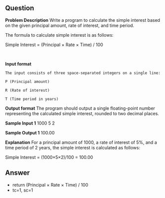 ## Question

**Problem Description**
Write a program to calculate the simple interest based on the given principal amount, rate of interest, and time period.

The formula to calculate simple interest is as follows:

Simple Interest = (Principal × Rate × Time) / 100

​

**Input format**

```
The input consists of three space-separated integers on a single line:

P (Principal amount)

R (Rate of interest)

T (Time period in years)
```

**Output format**
The program should output a single floating-point number representing the calculated simple interest, rounded to two decimal places.

**Sample Input 1**
1000 5 2

**Sample Output 1**
100.00

**Explanation**
For a principal amount of 1000, a rate of interest of 5%, and a time period of 2 years, the simple interest is calculated as follows:

Simple Interest = (1000×5×2)/100 = 100.00

## Answer

- return (Principal × Rate × Time) / 100
- tc=1, sc=1
